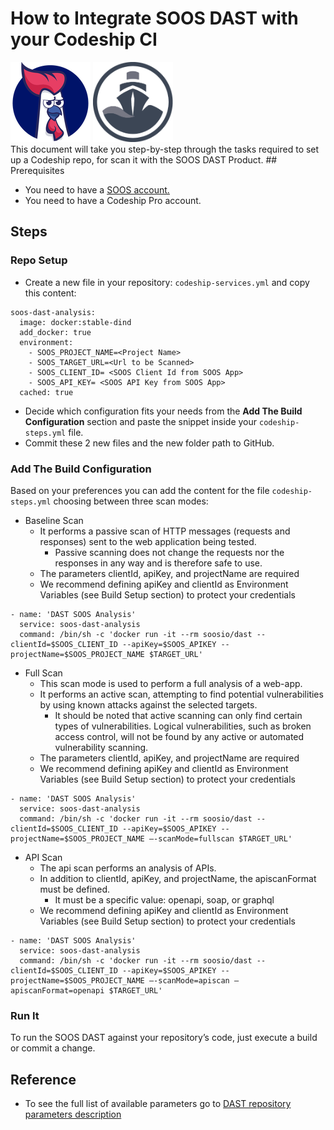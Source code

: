 # How to Integrate SOOS DAST with your Codeship CI
<div>
<img src="../assets/img/SOOS-Icon.png" alt="SOOS" width="128" height="128">
<img src="../assets/img/codeship.png" alt="Codeship" width="128" height="128">
</div>
This document will take you step-by-step through the tasks required to set up a Codeship repo, for scan it with the SOOS DAST Product.
## Prerequisites

- You need to have a [SOOS account.](https://app.soos.io/register)
- You need to have a Codeship Pro account.

## Steps

### **Repo Setup**
- Create a new file in your repository: `codeship-services.yml` and copy this content:
```
soos-dast-analysis:
  image: docker:stable-dind
  add_docker: true
  environment:
    - SOOS_PROJECT_NAME=<Project Name>
    - SOOS_TARGET_URL=<Url to be Scanned>
    - SOOS_CLIENT_ID= <SOOS Client Id from SOOS App>
    - SOOS_API_KEY= <SOOS API Key from SOOS App>
  cached: true
```

- Decide which configuration fits your needs from the **Add The Build Configuration** section and paste the snippet inside your `codeship-steps.yml` file.
- Commit these 2 new files and the new folder path to GitHub.

### **Add The Build Configuration**
Based on your preferences you can add the content for the file `codeship-steps.yml` choosing between three scan modes:
* Baseline Scan 
    * It performs a passive scan of HTTP messages (requests and responses) sent to the web application being tested. 
        * Passive scanning does not change the requests nor the responses in any way and is therefore safe to use.
    * The parameters clientId, apiKey, and projectName are required
    * We recommend defining apiKey and clientId as Environment Variables    (see Build Setup section) to protect your credentials

```
- name: 'DAST SOOS Analysis'
  service: soos-dast-analysis
  command: /bin/sh -c 'docker run -it --rm soosio/dast --clientId=$SOOS_CLIENT_ID --apiKey=$SOOS_APIKEY --projectName=$SOOS_PROJECT_NAME $TARGET_URL'
```
* Full Scan 
    * This scan mode is used to perform a full analysis of a web-app. 
    * It performs an active scan, attempting to find potential vulnerabilities by using known attacks against the selected targets. 
        * It should be noted that active scanning can only find certain types of vulnerabilities. Logical vulnerabilities, such as broken access control, will not be found by any active or automated vulnerability scanning.
    * The parameters clientId, apiKey, and projectName are required
    * We recommend defining apiKey and clientId as Environment Variables (see Build Setup section) to protect your credentials
```
- name: 'DAST SOOS Analysis'
  service: soos-dast-analysis
  command: /bin/sh -c 'docker run -it --rm soosio/dast --clientId=$SOOS_CLIENT_ID --apiKey=$SOOS_APIKEY --projectName=$SOOS_PROJECT_NAME —-scanMode=fullscan $TARGET_URL'
```
* API Scan 
    * The api scan performs an analysis of APIs.
    * In addition to clientId, apiKey, and projectName, the apiscanFormat must be defined. 
        * It must be a specific value: openapi, soap, or graphql
    * We recommend defining apiKey and clientId as Environment Variables (see Build Setup section) to protect your credentials
```
- name: 'DAST SOOS Analysis'
  service: soos-dast-analysis
  command: /bin/sh -c 'docker run -it --rm soosio/dast --clientId=$SOOS_CLIENT_ID --apiKey=$SOOS_APIKEY --projectName=$SOOS_PROJECT_NAME —-scanMode=apiscan –apiscanFormat=openapi $TARGET_URL'
```

### Run It
To run the SOOS DAST  against your repository’s code, just execute a build or commit a change.

## Reference
* To see the full list of available parameters go to [DAST repository parameters description](https://github.com/soos-io/soos-dast#parameters)